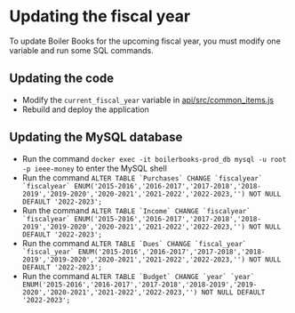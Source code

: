 # Updating the fiscal year

To update Boiler Books for the upcoming fiscal year, you must modify one variable and run some SQL commands.

## Updating the code

* Modify the `current_fiscal_year` variable in [api/src/common_items.js](https://github.com/PurdueIEEE/boilerbooks/blob/master/api/src/common_items.js#L66)
* Rebuild and deploy the application

## Updating the MySQL database

* Run the command `docker exec -it boilerbooks-prod_db mysql -u root -p ieee-money` to enter the MySQL shell
* Run the command ``ALTER TABLE `Purchases` CHANGE `fiscalyear` `fiscalyear` ENUM('2015-2016','2016-2017','2017-2018','2018-2019','2019-2020','2020-2021','2021-2022','2022-2023,'') NOT NULL DEFAULT '2022-2023';``
* Run the command ``ALTER TABLE `Income` CHANGE `fiscalyear` `fiscalyear` ENUM('2015-2016','2016-2017','2017-2018','2018-2019','2019-2020','2020-2021','2021-2022','2022-2023,'') NOT NULL DEFAULT '2022-2023';``
* Run the command ``ALTER TABLE `Dues` CHANGE `fiscal_year` `fiscal_year` ENUM('2015-2016','2016-2017','2017-2018','2018-2019','2019-2020','2020-2021','2021-2022','2022-2023,'') NOT NULL DEFAULT '2022-2023';``
* Run the command ``ALTER TABLE `Budget` CHANGE `year` `year` ENUM('2015-2016','2016-2017','2017-2018','2018-2019','2019-2020','2020-2021','2021-2022','2022-2023,'') NOT NULL DEFAULT '2022-2023';``
